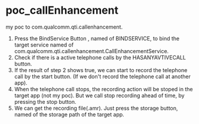 # poc_callEnhancement

my poc to com.qualcomm.qti.callenhancement.
1. Press the BindService Button , named of BINDSERVICE, to bind the target service named of com.qualcomm.qti.callenhancement.CallEnhancementService.
2. Check if there is a active telephone calls by the HASANYAVTIVECALL button.
3. If the result of step 2 shows true, we can start to record the telephone call by the start button. (If we don't record the telephone call at another app).
4. When the telephone call stops, the recording action will be stoped in the target app (not my poc). But we call stop recording ahead of time, by pressing the stop button.
5. We can get the recording file(.amr). Just press the storage button, named of the storage path of the target app.
